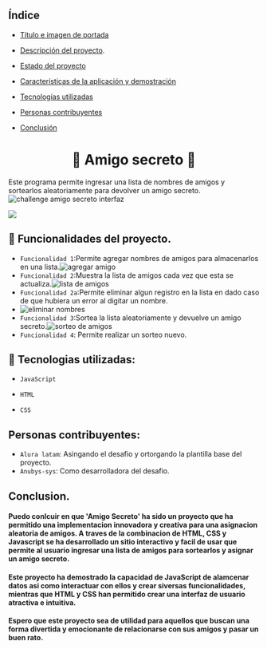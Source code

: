  ## Índice

* [Título e imagen de portada](#Título-e-imagen-de-portada)

* [Descripción del proyecto](#Descripción-del-proyecto).

* [Estado del proyecto](#Estado-del-proyecto)

* [Características de la aplicación y demostración](#Características-de-la-aplicación-y-demostración)

* [Tecnologías utilizadas](#tecnologías-utilizadas)

* [Personas contribuyentes](#personas-contribuyentes)

* [Conclusión](#conclusión)
<h1 align="center"> 🎁 Amigo secreto 🎁 </h1>

Este programa permite ingresar una lista de nombres de amigos y sortearlos aleatoriamente para devolver un amigo secreto.
![challenge amigo secreto interfaz](https://github.com/user-attachments/assets/8428fe65-0eb6-4de9-b8f1-a99736ff9be5)

 <p align="left">
   <img src="https://img.shields.io/badge/STATUS-Completo-blue">
   </p>
   
  ## 🔨 Funcionalidades del proyecto.
  
- `Funcionalidad 1`:Permite agregar nombres de amigos para almacenarlos en una lista.![agregar amigo](https://github.com/user-attachments/assets/91ecf88c-e268-472f-8ecf-2725fd449253)
-  `Funcionalidad 2`:Muestra la lista de amigos cada vez que esta se actualiza.![lista de amigos](https://github.com/user-attachments/assets/77313f0d-d29f-4e59-a400-c94840547ce1)
- `Funcionalidad 2a`:Permite eliminar algun registro en la lista en dado caso de que hubiera un error al digitar un nombre.
-  ![eliminar nombres](https://github.com/user-attachments/assets/da115c43-421d-4892-8162-2c2290f27c70)
- `Funcionalidad 3`:Sortea la lista aleatoriamente y devuelve un amigo secreto.![sorteo de amigos](https://github.com/user-attachments/assets/9fc72e45-7aa6-4d5f-9ee8-c41670ea0d21)
- `Funcionalidad 4`: Permite realizar un sorteo nuevo.

## 🔧 Tecnologias utilizadas:

- `JavaScript`

- `HTML`

- `CSS`

## Personas contribuyentes:
- `Alura latam`: Asingando el desafio y ortorgando la plantilla base del proyecto.
- `Anubys-sys`: Como desarrolladora del desafio.

## Conclusion.

<h4> Puedo conlcuir en que 'Amigo Secreto' ha sido un proyecto que ha permitido una implementacion innovadora y creativa para una asignacion aleatoria de amigos. A traves de la combinacion de HTML, CSS y Javascript se ha desarrollado un sitio interactivo y facil de usar que permite al usuario ingresar una lista de amigos para sortearlos y asignar un amigo secreto.</h4>

<h4>Este proyecto ha demostrado la capacidad de JavaScript de alamcenar datos asi como interactuar con ellos y crear siversas funcionalidades, mientras que HTML y CSS han permitido crear una interfaz de usuario atractiva e intuitiva.</h4>

<h4>Espero que este proyecto sea de utilidad para aquellos que buscan una forma divertida y emocionante de relacionarse con sus amigos y pasar un buen rato.</h4>

